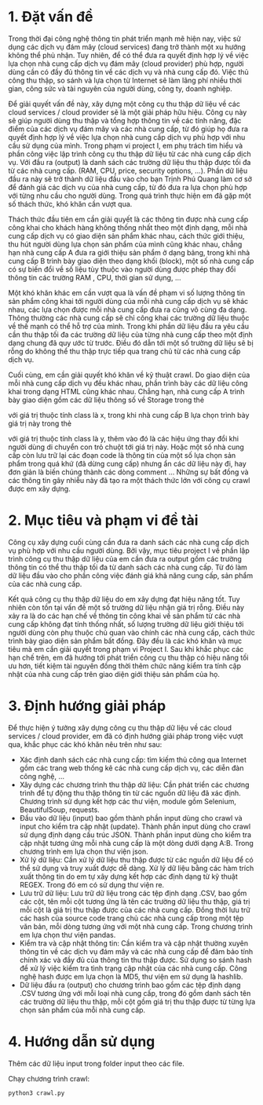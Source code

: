 # 1. Đặt vấn đề

Trong thời đại công nghệ thông tin phát triển mạnh mẽ hiện nay, việc sử dụng các dịch vụ đám mây (cloud services) đang trở thành một xu hướng không thể phủ nhận. Tuy nhiên, để có thể đưa ra quyết định hợp lý về việc lựa chọn nhà cung cấp dịch vụ đám mây (cloud provider) phù hợp, người dùng cần có đầy đủ thông tin về các dịch vụ và nhà cung cấp đó. Việc thủ công thu thập, so sánh và lựa chọn từ Internet sẽ làm lãng phí nhiều thời gian, công sức và tài nguyên của người dùng, công ty, doanh nghiệp.

Để giải quyết vấn đề này, xây dựng một công cụ thu thập dữ liệu về các cloud services / cloud provider sẽ là một giải pháp hữu hiệu. Công cụ này sẽ giúp người dùng thu thập và tổng hợp thông tin về các tính năng, đặc điểm của các dịch vụ đám mây và các nhà cung cấp, từ đó giúp họ đưa ra quyết định hợp lý về việc lựa chọn nhà cung cấp dịch vụ phù hợp với nhu cầu sử dụng của mình. Trong phạm vi project I, em phụ trách tìm hiểu và phần công việc lập trình công cụ thu thập dữ liệu từ các nhà cung cấp dịch vụ. Với đầu ra (output) là danh sách các trường dữ liệu thu thập được tối đa từ các nhà cung cấp. (RAM, CPU, price, security options, …). Phần dữ liệu đầu ra này sẽ trở thành dữ liệu đầu vào cho bạn Trịnh Phú Quang làm cơ sở để đánh giá các dịch vụ của nhà cung cấp, từ đó đưa ra lựa chọn phù hợp với từng nhu cầu cho người dùng. Trong quá trình thực hiện em đã gặp một số thách thức, khó khăn cần vượt qua.

Thách thức đầu tiên em cần giải quyết là các thông tin được nhà cung cấp công khai cho khách hàng không thống nhất theo một định dạng, mỗi nhà cung cấp dịch vụ có giao diện sản phẩm khác nhau, cách thức giới thiệu, thu hút người dùng lựa chọn sản phẩm của mình cũng khác nhau, chẳng hạn nhà cung cấp A đưa ra giới thiệu sản phẩm ở dạng bảng, trong khi nhà cung cấp B trình bày giao diện theo dạng khối (block), một số nhà cung cấp có sự biến đổi về số liệu tùy thuộc vào người dùng được phép thay đổi thông tin các trường RAM , CPU, thời gian sử dụng, …

Một khó khăn khác em cần vượt qua là vấn đề phạm vi số lượng thông tin sản phẩm công khai tới người dùng của mỗi nhà cung cấp dịch vụ sẽ khác nhau, các lựa chọn được mỗi nhà cung cấp đưa ra cũng vô cùng đa dạng. Thông thường các nhà cung cấp sẽ chỉ công khai các trường dữ liệu thuộc về thế mạnh có thể hỗ trợ của mình. Trong khi phần dữ liệu đầu ra yêu cầu cần thu thập tối đa các trường dữ liệu của từng nhà cung cấp theo một định dạng chung đã quy ước từ trước. Điều đó dẫn tới một số trường dữ liệu sẽ bị rỗng do không thể thu thập trực tiếp qua trang chủ từ các nhà cung cấp dịch vụ.

Cuối cùng, em cần giải quyết khó khăn về kỹ thuật crawl. Do giao diện của mỗi nhà cung cấp dịch vụ đều khác nhau, phần trình bày các dữ liệu công khai trong dạng HTML cũng khác nhau. Chẳng hạn, nhà cung cấp A trình bày giao diện gồm các dữ liệu thông số về Storage trong thẻ <div> với giá trị thuộc tính class là x, trong khi nhà cung cấp B lựa chọn trình bày giá trị này trong thẻ <p> với giá trị thuộc tính class là y, thêm vào đó là các hiệu ứng thay đổi khi người dùng di chuyển con trỏ chuột tới giá trị này. Hoặc một số nhà cung cấp còn lưu trữ lại các đoạn code là thông tin của một số lựa chọn sản phẩm trong quá khứ (đã dừng cung cấp) nhưng ẩn các dữ liệu này đi, hay đơn giản là biến chúng thành các dòng comment … Những sự bất đồng và các thông tin gây nhiễu này đã tạo ra một thách thức lớn với công cụ crawl được em xây dựng.

# 2. Mục tiêu và phạm vi đề tài

Công cụ xây dựng cuối cùng cần đưa ra danh sách các nhà cung cấp dịch vụ phù hợp với nhu cầu người dùng. Bởi vậy, mục tiêu project I về phần lập trình công cụ thu thập dữ liệu của em cần đưa ra output gồm các trường thông tin có thể thu thập tối đa từ danh sách các nhà cung cấp. Từ đó làm dữ liệu đầu vào cho phần công việc đánh giá khả năng cung cấp, sản phẩm của các nhà cung cấp.

Kết quả công cụ thu thập dữ liệu do em xây dựng đạt hiệu năng tốt. Tuy nhiên còn tồn tại vấn đề một số trường dữ liệu nhận giá trị rỗng. Điều này xảy ra là do các hạn chế về thông tin công khai về sản phẩm từ các nhà cung cấp không đạt tính thống nhất, số lượng trường dữ liệu giới thiệu tới người dùng còn phụ thuộc chủ quan vào chính các nhà cung cấp, cách thức trình bày giao diện sản phẩm bất đồng. Đây đều là các khó khăn và mục tiêu mà em cần giải quyết trong phạm vi Project I. Sau khi khắc phục các hạn chế trên, em đã hướng tới phát triển công cụ thu thập có hiệu năng tối ưu hơn, tiết kiệm tài nguyên đồng thời thêm chức năng kiểm tra tính cập nhật của nhà cung cấp trên giao diện giới thiệu sản phẩm của họ.
# 3. Định hướng giải pháp

Để thực hiện ý tưởng xây dựng công cụ thu thập dữ liệu về các cloud services /  cloud provider, em đã có định hướng giải pháp trong việc vượt qua, khắc phục các khó khăn nêu trên như sau:

-	Xác định danh sách các nhà cung cấp: tìm kiếm thủ công qua Internet gồm các trang web thống kê các nhà cung cấp dịch vụ, các diễn đàn công nghệ, … 
-	Xây dựng các chương trình thu thập dữ liệu: Cần phát triển các chương trình để tự động thu thập thông tin từ các nguồn dữ liệu đã xác định. Chương trình sử dụng kết hợp các thư viện, module gồm Selenium, BeautifulSoup, requests. 
-	Đầu vào dữ liệu (input) bao gồm thành phần input dùng cho crawl và input cho kiểm tra cập nhật (update). Thành phần input dùng cho crawl sử dụng định dạng cấu trúc JSON. Thành phần input dùng cho kiểm tra cập nhật tương ứng mỗi nhà cung cấp là một dòng dưới dạng A:B. Trong chương trình em lựa chọn thư viện json.
-	Xử lý dữ liệu: Cần xử lý dữ liệu thu thập được từ các nguồn dữ liệu để có thể sử dụng và truy xuất được dễ dàng. Xử lý dữ liệu bằng các hàm trích xuất thông tin do em tự xây dựng kết hợp các định dạng từ kỹ thuật REGEX. Trong đó em có sử dụng thư viện re.
-	Lưu trữ dữ liệu: Lưu trữ dữ liệu trong các tệp định dạng .CSV, bao gồm các cột, tên mỗi cột tương ứng là tên các trường dữ liệu thu thập, giá trị mỗi cột là giá trị thu thập được của các nhà cung cấp. Đồng thời lưu trữ các hash của source code trang chủ các nhà cung cấp trong một tệp văn bản, mỗi dòng tương ứng với một nhà cung cấp. Trong chương trình em lựa chọn thư viện pandas.
-	Kiểm tra và cập nhật thông tin: Cần kiểm tra và cập nhật thường xuyên thông tin về các dịch vụ đám mây và các nhà cung cấp để đảm bảo tính chính xác và đầy đủ của thông tin thu thập được. Sử dụng so sánh hash để xử lý việc kiểm tra tình trạng cập nhật của các nhà cung cấp. Công nghệ hash được em lựa chọn là MD5, thư viện em sử dụng là hashlib.
-	Dữ liệu đầu ra (output) cho chương trình bao gồm các tệp định dạng .CSV tương ứng với mỗi loại nhà cung cấp, trong đó gồm danh sách tên các trường dữ liệu thu thập, mỗi cột gồm giá trị thu thập được từ từng lựa chọn sản phẩm của mỗi nhà cung cấp.

# 4. Hướng dẫn sử dụng
    
Thêm các dữ liệu input trong folder input theo các file.
    
Chạy chương trình crawl:
    
```
python3 crawl.py
```
